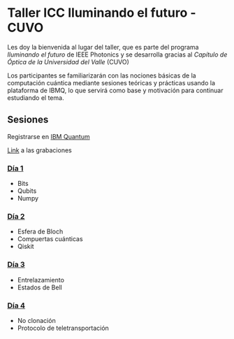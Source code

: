 # Taller ICC Iluminando el futuro - CUVO

Les doy la bienvenida al lugar del taller, que es parte del programa *Iluminando el futuro* de IEEE Photonics y se desarrolla gracias al *Capítulo de Óptica de la Universidad del Valle* (CUVO)

Los participantes se familiarizarán con las nociones básicas de la computación cuántica mediante sesiones teóricas y prácticas usando la plataforma de IBMQ, lo que servirá como base y motivación para continuar estudiando el tema. 

## Sesiones

Registrarse en [IBM Quantum](https://quantum-computing.ibm.com/)

[Link](https://www.youtube.com/playlist?list=PLsTyjqsJXJ88oF-oqBV__0Pm1hwwn9Sj3) a las grabaciones

### [Día 1](D%C3%ADa%201)
* Bits
* Qubits 
* Numpy

### [Día 2](D%C3%ADa%202)

* Esfera de Bloch
* Compuertas cuánticas
* Qiskit

### [Día 3](D%C3%ADa%203)

* Entrelazamiento
* Estados de Bell

### [Día 4](D%C3%ADa%204)

* No clonación
* Protocolo de teletransportación
